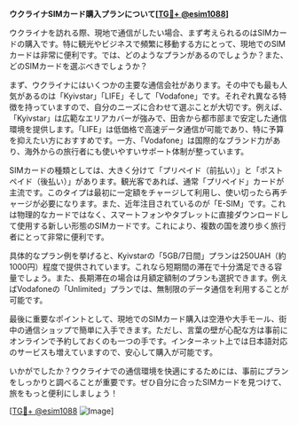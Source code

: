 **ウクライナSIMカード購入プランについて[[TG💪+ @esim1088](https://t.me/s/esim1088)]**

ウクライナを訪れる際、現地で通信がしたい場合、まず考えられるのはSIMカードの購入です。特に観光やビジネスで頻繁に移動する方にとって、現地でのSIMカードは非常に便利です。では、どのようなプランがあるのでしょうか？また、どのSIMカードを選ぶべきでしょうか？

まず、ウクライナにはいくつかの主要な通信会社があります。その中でも最も人気があるのは「Kyivstar」「LIFE」そして「Vodafone」です。それぞれ異なる特徴を持っていますので、自分のニーズに合わせて選ぶことが大切です。例えば、「Kyivstar」は広範なエリアカバーが強みで、田舎から都市部まで安定した通信環境を提供します。「LIFE」は低価格で高速データ通信が可能であり、特に予算を抑えたい方におすすめです。一方、「Vodafone」は国際的なブランド力があり、海外からの旅行者にも使いやすいサポート体制が整っています。

SIMカードの種類としては、大きく分けて「プリペイド（前払い）」と「ポストペイド（後払い）」があります。観光客であれば、通常「プリペイド」カードが主流です。このタイプは最初に一定額をチャージして利用し、使い切ったら再チャージが必要になります。また、近年注目されているのが「E-SIM」です。これは物理的なカードではなく、スマートフォンやタブレットに直接ダウンロードして使用する新しい形態のSIMカードです。これにより、複数の国を渡り歩く旅行者にとって非常に便利です。

具体的なプラン例を挙げると、Kyivstarの「5GB/7日間」プランは250UAH（約1000円）程度で提供されています。これなら短期間の滞在で十分満足できる容量でしょう。また、長期滞在の場合は月額定額制のプランも選択できます。例えばVodafoneの「Unlimited」プランでは、無制限のデータ通信を利用することが可能です。

最後に重要なポイントとして、現地でのSIMカード購入は空港や大手モール、街中の通信ショップで簡単に入手できます。ただし、言葉の壁が心配な方は事前にオンラインで予約しておくのも一つの手です。インターネット上では日本語対応のサービスも増えていますので、安心して購入が可能です。

いかがでしたか？ウクライナでの通信環境を快適にするためには、事前にプランをしっかりと調べることが重要です。ぜひ自分に合ったSIMカードを見つけて、旅をもっと便利にしましょう！

[[TG💪+ @esim1088](https://t.me/s/esim1088) ![Image](https://i.postimg.cc/Y0z9fWf4/image.png)]